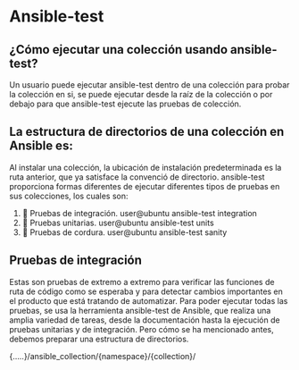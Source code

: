 # Ansible-test

## ¿Cómo ejecutar una colección usando ansible-test?
Un usuario puede ejecutar ansible-test dentro de una colección para probar la colección en si, se puede ejecutar desde la raíz de la 
colección o por debajo para que ansible-test ejecute las pruebas de colección.

## La estructura de directorios de una colección en Ansible es:
Al instalar una colección, la ubicación de instalación predeterminada es la ruta anterior, que ya satisface la convenció de directorio.
ansible-test proporciona formas diferentes de ejecutar diferentes tipos de pruebas en sus colecciones, los cuales son:

1.  Pruebas de integración.
    user@ubuntu
    ansible-test integration
2.  Pruebas unitarias.
    user@ubuntu
    ansible-test units
3.  Pruebas de cordura.
    user@ubuntu
    ansible-test sanity

## __Pruebas de integración__

Estas son pruebas de extremo a extremo para verificar las funciones de ruta de código como se esperaba y para detectar cambios 
importantes en el producto que está tratando de automatizar.
Para poder ejecutar todas las pruebas, se usa la herramienta ansible-test de Ansible, que realiza una amplia variedad de tareas, desde la 
documentación hasta la ejecución de pruebas unitarias y de integración. Pero cómo se ha mencionado antes, debemos preparar una 
estructura de directorios.

{…..}/ansible_collection/{namespace}/{collection}/

